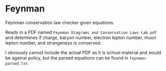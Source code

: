# Feynman
Feynman conservation law checker given equations.

Reads in a PDF named `Feynman Diagrams and Conservation Laws Lab.pdf` and determines if charge, baryon number, electron lepton number, muon lepton number, and strangeness is conserved. 

I obviously cannot include the actual PDF as it is school material and would be against policy, but the parsed equations can be found in `feynman-parsed.txt`.
